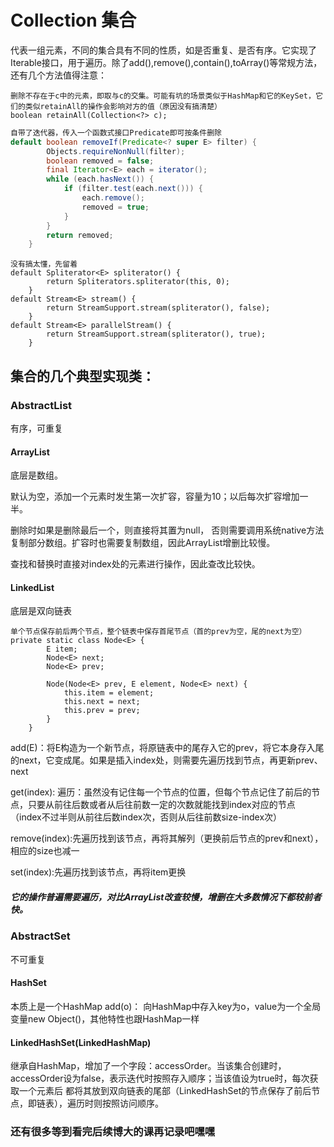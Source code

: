 # Collection 集合
  代表一组元素，不同的集合具有不同的性质，如是否重复、是否有序。它实现了Iterable接口，用于遍历。除了add(),remove(),contain(),toArray()等常规方法，
还有几个方法值得注意：
```
删除不存在于c中的元素，即取与c的交集。可能有坑的场景类似于HashMap和它的KeySet，它们的类似retainAll的操作会影响对方的值（原因没有搞清楚）
boolean retainAll(Collection<?> c);
```

```Java
自带了迭代器，传入一个函数式接口Predicate即可按条件删除
default boolean removeIf(Predicate<? super E> filter) {
        Objects.requireNonNull(filter);
        boolean removed = false;
        final Iterator<E> each = iterator();
        while (each.hasNext()) {
            if (filter.test(each.next())) {
                each.remove();
                removed = true;
            }
        }
        return removed;
    }
```    
```
没有搞太懂，先留着
default Spliterator<E> spliterator() {
        return Spliterators.spliterator(this, 0);
    }
default Stream<E> stream() {
        return StreamSupport.stream(spliterator(), false);
    }
default Stream<E> parallelStream() {
        return StreamSupport.stream(spliterator(), true);
    }
```
## 集合的几个典型实现类：
### AbstractList
  有序，可重复
#### ArrayList
底层是数组。

默认为空，添加一个元素时发生第一次扩容，容量为10；以后每次扩容增加一半。

删除时如果是删除最后一个，则直接将其置为null，
否则需要调用系统native方法复制部分数组。扩容时也需要复制数组，因此ArrayList增删比较慢。

查找和替换时直接对index处的元素进行操作，因此查改比较快。

#### LinkedList
底层是双向链表
```
单个节点保存前后两个节点，整个链表中保存首尾节点（首的prev为空，尾的next为空）
private static class Node<E> {
        E item;
        Node<E> next;
        Node<E> prev;

        Node(Node<E> prev, E element, Node<E> next) {
            this.item = element;
            this.next = next;
            this.prev = prev;
        }
    }
```
add(E)：将E构造为一个新节点，将原链表中的尾存入它的prev，将它本身存入尾的next，它变成尾。如果是插入index处，则需要先遍历找到节点，再更新prev、next

get(index): 遍历：虽然没有记住每一个节点的位置，但每个节点记住了前后的节点，只要从前往后数或者从后往前数一定的次数就能找到index对应的节点
（index不过半则从前往后数index次，否则从后往前数size-index次）

remove(index):先遍历找到该节点，再将其解列（更换前后节点的prev和next），相应的size也减一

set(index):先遍历找到该节点，再将item更换

##### 它的操作普遍需要遍历，对比ArrayList改查较慢，增删在大多数情况下都较前者快。

### AbstractSet
不可重复
#### HashSet
本质上是一个HashMap
add(o)： 向HashMap中存入key为o，value为一个全局变量new Object()，其他特性也跟HashMap一样
#### LinkedHashSet(LinkedHashMap)
继承自HashMap，增加了一个字段：accessOrder。当该集合创建时，accessOrder设为false，表示迭代时按照存入顺序；当该值设为true时，每次获取一个元素后
都将其放到双向链表的尾部（LinkedHashSet的节点保存了前后节点，即链表），遍历时则按照访问顺序。

### 还有很多等到看完后续博大的课再记录吧嘿嘿
